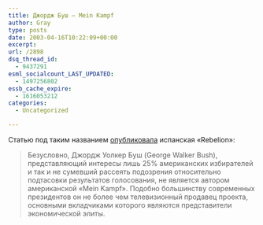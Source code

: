 ```yaml
---
title: Джордж Буш — Mein Kampf
author: Gray
type: posts
date: 2003-04-16T10:22:09+00:00
excerpt:
url: /2898
dsq_thread_id:
  - 9437291
esml_socialcount_LAST_UPDATED:
  - 1497256802
essb_cache_expire:
  - 1616053212
categories:
  - Uncategorized

---
```








Статью под таким названием <a href="http://www.inosmi.ru/abstract/178425.html" target="_blank">опубликовала</a> испанская &#171;Rebelion&#187;:

> Безусловно, Джордж Уолкер Буш (George Walker Bush), представляющий интересы лишь 25% американских избирателей и так и не сумевший рассеять подозрения относительно подтасовки результатов голосования, не является автором американской &laquo;Mein Kampf&raquo;. Подобно большинству современных президентов он не более чем телевизионный продавец проекта, основными вкладчиками которого являются представители экономической элиты.